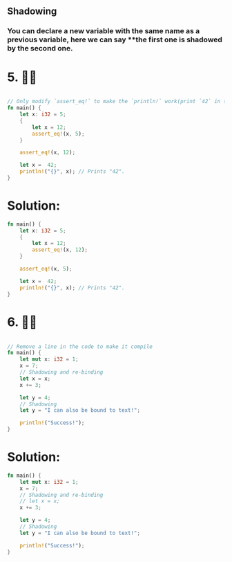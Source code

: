 ## Shadowing
### You can declare a new variable with the same name as a previous variable, here we can say **the first one is shadowed by the second one.

# 5. 🌟🌟
```rs

// Only modify `assert_eq!` to make the `println!` work(print `42` in terminal)
fn main() {
    let x: i32 = 5;
    {
        let x = 12;
        assert_eq!(x, 5);
    }

    assert_eq!(x, 12);

    let x =  42;
    println!("{}", x); // Prints "42".
}
```
# Solution:
```rs
fn main() {
    let x: i32 = 5;
    {
        let x = 12;
        assert_eq!(x, 12);
    }

    assert_eq!(x, 5);

    let x =  42;
    println!("{}", x); // Prints "42".
}
```

# 6. 🌟🌟
```rs

// Remove a line in the code to make it compile
fn main() {
    let mut x: i32 = 1;
    x = 7;
    // Shadowing and re-binding
    let x = x; 
    x += 3;

    let y = 4;
    // Shadowing
    let y = "I can also be bound to text!"; 

    println!("Success!");
}
```
# Solution:
```rs
fn main() {
    let mut x: i32 = 1;
    x = 7;
    // Shadowing and re-binding
    // let x = x; 
    x += 3;

    let y = 4;
    // Shadowing
    let y = "I can also be bound to text!"; 

    println!("Success!");
}
```